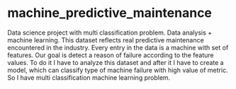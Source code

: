 # machine_predictive_maintenance
Data science project with multi classification problem. Data analysis + machine learning.
This dataset reflects real predictive maintenance encountered in the industry. Every entry in the data is a machine with set of features. Our goal is detect a reason of failure according to the feature values. To do it I have to analyze this dataset and after it I have to create a model, which can classify type of machine failure with high value of metric. So I have multi classification machine learning problem.
